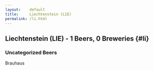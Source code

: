 ```yaml
---
layout:    default
title:     Liechtenstein (LIE)
permalink: /li.html
---
```


## Liechtenstein (LIE) - 1 Beers, 0 Breweries {#li}



### Uncategorized Beers

Brauhaus  



 
